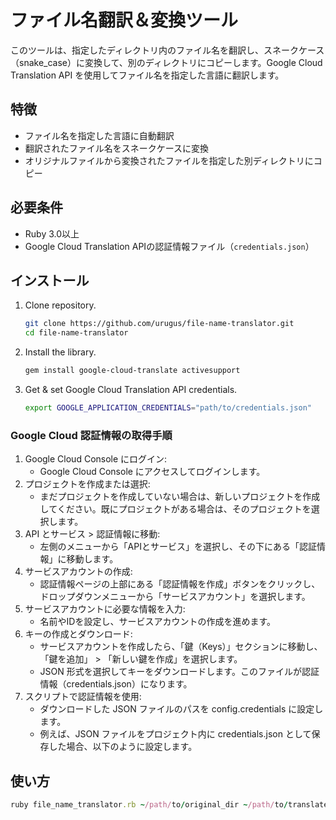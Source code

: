 # ファイル名翻訳＆変換ツール

このツールは、指定したディレクトリ内のファイル名を翻訳し、スネークケース（snake_case）に変換して、別のディレクトリにコピーします。Google Cloud Translation API を使用してファイル名を指定した言語に翻訳します。

## 特徴

- ファイル名を指定した言語に自動翻訳
- 翻訳されたファイル名をスネークケースに変換
- オリジナルファイルから変換されたファイルを指定した別ディレクトリにコピー

## 必要条件

- Ruby 3.0以上
- Google Cloud Translation APIの認証情報ファイル（`credentials.json`）

## インストール

1. Clone repository.

   ```bash
   git clone https://github.com/urugus/file-name-translator.git
   cd file-name-translator
   ```

2. Install the library.

    ```bash
    gem install google-cloud-translate activesupport
    ```

3. Get & set Google Cloud Translation API credentials.

   ```bash
   export GOOGLE_APPLICATION_CREDENTIALS="path/to/credentials.json"
   ```

### Google Cloud 認証情報の取得手順

1.  Google Cloud Console にログイン:
    - Google Cloud Console にアクセスしてログインします。
2.  プロジェクトを作成または選択:
    - まだプロジェクトを作成していない場合は、新しいプロジェクトを作成してください。既にプロジェクトがある場合は、そのプロジェクトを選択します。
3.  API とサービス > 認証情報に移動:
    - 左側のメニューから「APIとサービス」を選択し、その下にある「認証情報」に移動します。
4.  サービスアカウントの作成:
    - 認証情報ページの上部にある「認証情報を作成」ボタンをクリックし、ドロップダウンメニューから「サービスアカウント」を選択します。
5.  サービスアカウントに必要な情報を入力:
    - 名前やIDを設定し、サービスアカウントの作成を進めます。
6.  キーの作成とダウンロード:
    - サービスアカウントを作成したら、「鍵（Keys）」セクションに移動し、「鍵を追加」 > 「新しい鍵を作成」を選択します。
    - JSON 形式を選択してキーをダウンロードします。このファイルが認証情報（credentials.json）になります。
7.  スクリプトで認証情報を使用:
    - ダウンロードした JSON ファイルのパスを config.credentials に設定します。
    - 例えば、JSON ファイルをプロジェクト内に credentials.json として保存した場合、以下のように設定します。

## 使い方

```rb
ruby file_name_translator.rb ~/path/to/original_dir ~/path/to/translated_dir
```
